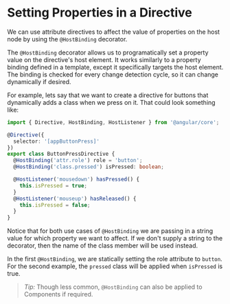 # Setting Properties in a Directive

We can use attribute directives to affect the value of properties on the host node by using the `@HostBinding` decorator.

The `@HostBinding` decorator allows us to programatically set a property value on the directive's host element. It works similarly to a property binding defined in a template, except it specifically targets the host element. The binding is checked for every change detection cycle, so it can change dynamically if desired.

For example, lets say that we want to create a directive for buttons that dynamically adds a class when we press on it. That could look something like:

```typescript
import { Directive, HostBinding, HostListener } from '@angular/core';

@Directive({
  selector: '[appButtonPress]'
})
export class ButtonPressDirective {
  @HostBinding('attr.role') role = 'button';
  @HostBinding('class.pressed') isPressed: boolean;

  @HostListener('mousedown') hasPressed() {
    this.isPressed = true;
  }
  @HostListener('mouseup') hasReleased() {
    this.isPressed = false;
  }
}
```

Notice that for both use cases of `@HostBinding` we are passing in a string value for which property we want to affect. If we don't supply a string to the decorator, then the name of the class member will be used instead.

In the first `@HostBinding`, we are statically setting the role attribute to `button`. For the second example, the `pressed` class will be applied when `isPressed` is true.

> _Tip:_ Though less common, `@HostBinding` can also be applied to Components if required.

